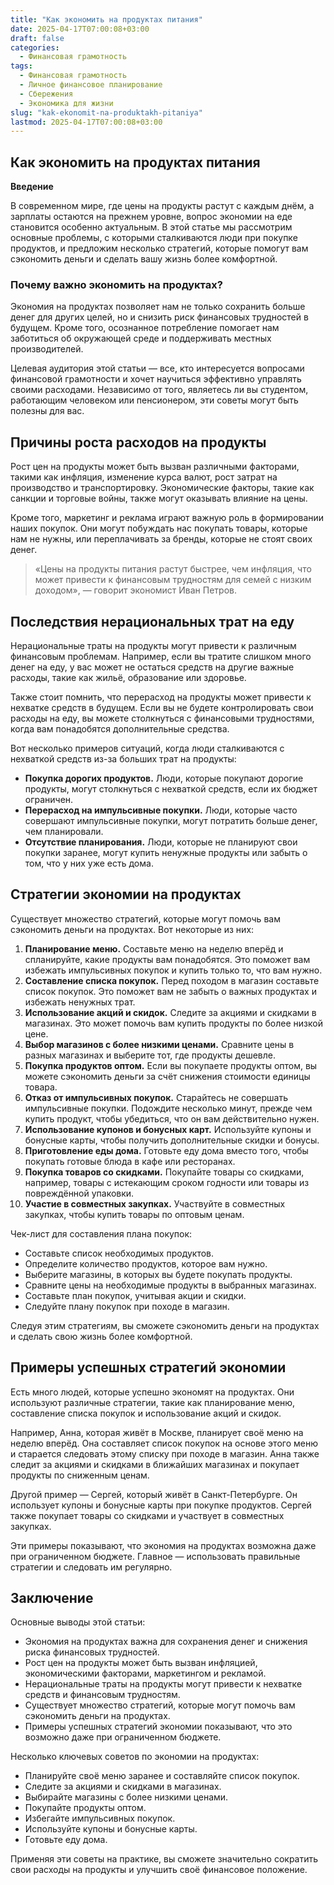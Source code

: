 ```yaml
---
title: "Как экономить на продуктах питания"
date: 2025-04-17T07:00:08+03:00
draft: false
categories:
  - Финансовая грамотность
tags:
  - Финансовая грамотность
  - Личное финансовое планирование
  - Сбережения
  - Экономика для жизни
slug: "kak-ekonomit-na-produktakh-pitaniya"
lastmod: 2025-04-17T07:00:08+03:00
---
```


## Как экономить на продуктах питания

**Введение**

В современном мире, где цены на продукты растут с каждым днём, а зарплаты остаются на прежнем уровне, вопрос экономии на еде становится особенно актуальным. В этой статье мы рассмотрим основные проблемы, с которыми сталкиваются люди при покупке продуктов, и предложим несколько стратегий, которые помогут вам сэкономить деньги и сделать вашу жизнь более комфортной.

### Почему важно экономить на продуктах?

Экономия на продуктах позволяет нам не только сохранить больше денег для других целей, но и снизить риск финансовых трудностей в будущем. Кроме того, осознанное потребление помогает нам заботиться об окружающей среде и поддерживать местных производителей.

Целевая аудитория этой статьи — все, кто интересуется вопросами финансовой грамотности и хочет научиться эффективно управлять своими расходами. Независимо от того, являетесь ли вы студентом, работающим человеком или пенсионером, эти советы могут быть полезны для вас.

## Причины роста расходов на продукты

Рост цен на продукты может быть вызван различными факторами, такими как инфляция, изменение курса валют, рост затрат на производство и транспортировку. Экономические факторы, такие как санкции и торговые войны, также могут оказывать влияние на цены.

Кроме того, маркетинг и реклама играют важную роль в формировании наших покупок. Они могут побуждать нас покупать товары, которые нам не нужны, или переплачивать за бренды, которые не стоят своих денег.

> «Цены на продукты питания растут быстрее, чем инфляция, что может привести к финансовым трудностям для семей с низким доходом», — говорит экономист Иван Петров.

## Последствия нерациональных трат на еду

Нерациональные траты на продукты могут привести к различным финансовым проблемам. Например, если вы тратите слишком много денег на еду, у вас может не остаться средств на другие важные расходы, такие как жильё, образование или здоровье.

Также стоит помнить, что перерасход на продукты может привести к нехватке средств в будущем. Если вы не будете контролировать свои расходы на еду, вы можете столкнуться с финансовыми трудностями, когда вам понадобятся дополнительные средства.

Вот несколько примеров ситуаций, когда люди сталкиваются с нехваткой средств из-за больших трат на продукты:

* **Покупка дорогих продуктов.** Люди, которые покупают дорогие продукты, могут столкнуться с нехваткой средств, если их бюджет ограничен.
* **Перерасход на импульсивные покупки.** Люди, которые часто совершают импульсивные покупки, могут потратить больше денег, чем планировали.
* **Отсутствие планирования.** Люди, которые не планируют свои покупки заранее, могут купить ненужные продукты или забыть о том, что у них уже есть дома.

## Стратегии экономии на продуктах

Существует множество стратегий, которые могут помочь вам сэкономить деньги на продуктах. Вот некоторые из них:

1. **Планирование меню.** Составьте меню на неделю вперёд и спланируйте, какие продукты вам понадобятся. Это поможет вам избежать импульсивных покупок и купить только то, что вам нужно.
2. **Составление списка покупок.** Перед походом в магазин составьте список покупок. Это поможет вам не забыть о важных продуктах и избежать ненужных трат.
3. **Использование акций и скидок.** Следите за акциями и скидками в магазинах. Это может помочь вам купить продукты по более низкой цене.
4. **Выбор магазинов с более низкими ценами.** Сравните цены в разных магазинах и выберите тот, где продукты дешевле.
5. **Покупка продуктов оптом.** Если вы покупаете продукты оптом, вы можете сэкономить деньги за счёт снижения стоимости единицы товара.
6. **Отказ от импульсивных покупок.** Старайтесь не совершать импульсивные покупки. Подождите несколько минут, прежде чем купить продукт, чтобы убедиться, что он вам действительно нужен.
7. **Использование купонов и бонусных карт.** Используйте купоны и бонусные карты, чтобы получить дополнительные скидки и бонусы.
8. **Приготовление еды дома.** Готовьте еду дома вместо того, чтобы покупать готовые блюда в кафе или ресторанах.
9. **Покупка товаров со скидками.** Покупайте товары со скидками, например, товары с истекающим сроком годности или товары из повреждённой упаковки.
10. **Участие в совместных закупках.** Участвуйте в совместных закупках, чтобы купить товары по оптовым ценам.

Чек-лист для составления плана покупок:

* Составьте список необходимых продуктов.
* Определите количество продуктов, которое вам нужно.
* Выберите магазины, в которых вы будете покупать продукты.
* Сравните цены на необходимые продукты в выбранных магазинах.
* Составьте план покупок, учитывая акции и скидки.
* Следуйте плану покупок при походе в магазин.

Следуя этим стратегиям, вы сможете сэкономить деньги на продуктах и сделать свою жизнь более комфортной.

## Примеры успешных стратегий экономии

Есть много людей, которые успешно экономят на продуктах. Они используют различные стратегии, такие как планирование меню, составление списка покупок и использование акций и скидок.

Например, Анна, которая живёт в Москве, планирует своё меню на неделю вперёд. Она составляет список покупок на основе этого меню и старается следовать этому списку при походе в магазин. Анна также следит за акциями и скидками в ближайших магазинах и покупает продукты по сниженным ценам.

Другой пример — Сергей, который живёт в Санкт-Петербурге. Он использует купоны и бонусные карты при покупке продуктов. Сергей также покупает товары со скидками и участвует в совместных закупках.

Эти примеры показывают, что экономия на продуктах возможна даже при ограниченном бюджете. Главное — использовать правильные стратегии и следовать им регулярно.

## Заключение

Основные выводы этой статьи:

* Экономия на продуктах важна для сохранения денег и снижения риска финансовых трудностей.
* Рост цен на продукты может быть вызван инфляцией, экономическими факторами, маркетингом и рекламой.
* Нерациональные траты на продукты могут привести к нехватке средств и финансовым трудностям.
* Существует множество стратегий, которые могут помочь вам сэкономить деньги на продуктах.
* Примеры успешных стратегий экономии показывают, что это возможно даже при ограниченном бюджете.

Несколько ключевых советов по экономии на продуктах:

* Планируйте своё меню заранее и составляйте список покупок.
* Следите за акциями и скидками в магазинах.
* Выбирайте магазины с более низкими ценами.
* Покупайте продукты оптом.
* Избегайте импульсивных покупок.
* Используйте купоны и бонусные карты.
* Готовьте еду дома.

Применяя эти советы на практике, вы сможете значительно сократить свои расходы на продукты и улучшить своё финансовое положение.
